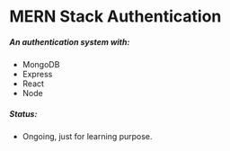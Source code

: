 # MERN Stack Authentication

##### An authentication system with:
  - MongoDB
  - Express
  - React
  - Node

##### Status: 
  - Ongoing, just for learning purpose.

